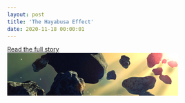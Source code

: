 ```yaml
---
layout: post
title: 'The Hayabusa Effect'
date: 2020-11-18 00:00:01
---
```



[Read the full story<br> ![Asteroids](/pic/Asteroids-Sun-400x100.png "Asteroids Sun")  ](http://rickywilhelmson.com/TheHayabusaEffect/)
